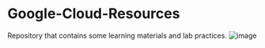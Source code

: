 # Google-Cloud-Resources
Repository that contains some learning materials and lab practices.
![image](https://user-images.githubusercontent.com/35946128/153860699-fe6a7a9d-cbff-4577-a8e7-00fb774fc192.png)
